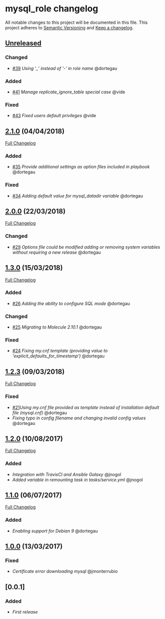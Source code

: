 # mysql_role changelog

All notable changes to this project will be documented in this file.
This project adheres to [Semantic Versioning](http://semver.org/) and [Keep a changelog](https://github.com/olivierlacan/keep-a-changelog).

## [Unreleased](https://github.com/idealista-tech/mysql_role/tree/develop)
### Changed
- [#39](https://github.com/idealista/mysql_role/issues/39) *Using '_' instead of '-' in role name* @dortegau

### Added
- [#41](https://github.com/idealista/mysql_role/pull/41) *Manage replicate_ignore_table special case* @vide

### Fixed 
- [#43](https://github.com/idealista/mysql_role/pull/43) *Fixed users default privileges* @vide

## [2.1.0](https://github.com/idealista-tech/mysql_role/tree/2.1.0) (04/04/2018)
[Full Changelog](https://github.com/idealista/mysql_role/compare/2.1.0...2.0.0)
### Added
- [#35](https://github.com/idealista/mysql_role/issues/35) *Provide additional settings as option files included in playbook* @dortegau

### Fixed
- [#34](https://github.com/idealista/mysql_role/issues/34) *Adding default value for mysql_datadir variable* @dortegau

## [2.0.0](https://github.com/idealista-tech/mysql_role/tree/2.0.0) (22/03/2018)
[Full Changelog](https://github.com/idealista/mysql_role/compare/2.0.0...1.3.0)
### Changed
- [#29](https://github.com/idealista/mysql_role/issues/29) *Options file could be modified adding or removing system variables without requiring a new release* @dortegau

## [1.3.0](https://github.com/idealista-tech/mysql_role/tree/1.3.0) (15/03/2018)
[Full Changelog](https://github.com/idealista/mysql_role/compare/1.3.0...1.2.3)
### Added
- [#26](https://github.com/idealista/mysql_role/issues/26) *Adding the ability to configure SQL mode* @dortegau

### Changed
- [#25](https://github.com/idealista/mysql_role/issues/25) *Migrating to Molecule 2.10.1* @dortegau

### Fixed
- [#24](https://github.com/idealista/mysql_role/issues/24) *Fixing my.cnf template (providing value to 'explicit_defaults_for_timestamp')* @dortegau

## [1.2.3](https://github.com/idealista-tech/mysql_role/tree/1.2.3) (09/03/2018)
[Full Changelog](https://github.com/idealista/mysql_role/compare/1.2.3...1.2.0)
### Fixed
- [#21](https://github.com/idealista/mysql_role/issues/21)*Using my.cnf file provided as template instead of installation default file (mysql.cnf)* @dortegau
- *Fixing typo in config filename and changing invalid config values* @dortegau

## [1.2.0](https://github.com/idealista-tech/mysql_role/tree/1.2.0) (10/08/2017)
[Full Changelog](https://github.com/idealista/mysql_role/compare/1.2.0...1.1.0)
### Added
- *Integration with TravisCI and Ansible Galaxy* @jnogol
- *Added variable in remounting task in tasks/service.yml* @jnogol

## [1.1.0](https://github.com/idealista-tech/mysql_role/tree/1.1.0) (06/07/2017)
[Full Changelog](https://github.com/idealista/mysql_role/compare/1.1.0...1.0.0)
### Added
- *Enabling support for Debian 9* @dortegau

## [1.0.0](https://github.com/idealista-tech/mysql_role/tree/1.0.0) (13/03/2017)
### Fixed
- *Certificate error downloading mysql* @jmonterrubio

## [0.0.1]
### Added
- *First release*
